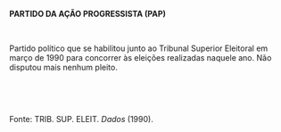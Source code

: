 **PARTIDO DA AÇÃO PROGRESSISTA (PAP)**

 

Partido político que se habilitou junto ao Tribunal Superior Eleitoral
em março de 1990 para concorrer às eleições realizadas naquele ano. Não
disputou mais nenhum pleito.

 

 

Fonte: TRIB. SUP. ELEIT. *Dados* (1990).

 

